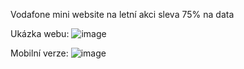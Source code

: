 Vodafone mini website na letní akci sleva 75% na data

Ukázka webu:
![image](https://user-images.githubusercontent.com/76947123/236140741-6866955f-e7b6-4a66-811b-a06bbd7fda49.png)



Mobilní verze:
![image](https://user-images.githubusercontent.com/76947123/236140928-e630ae08-d168-476c-95e2-85a59690ff07.png)
